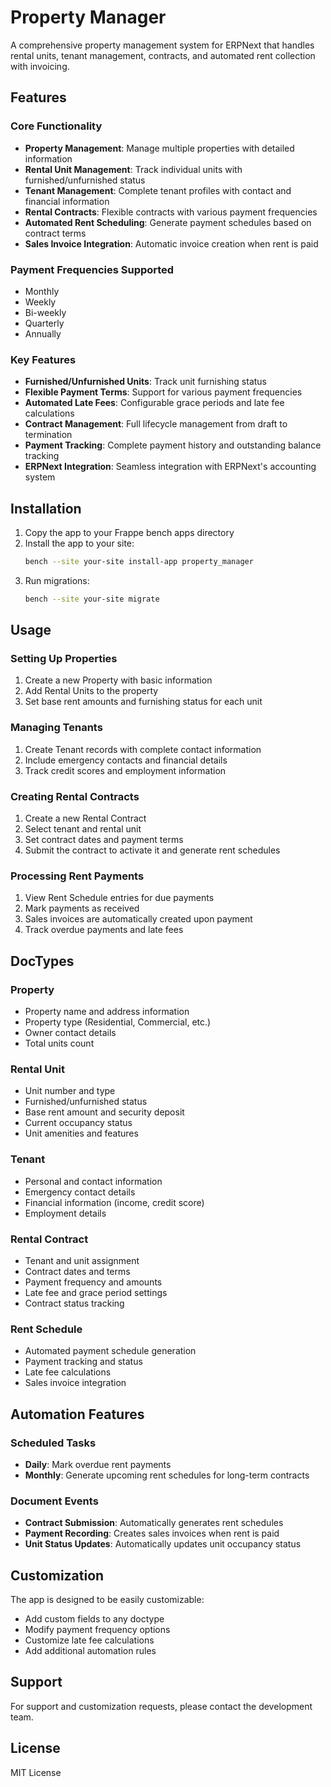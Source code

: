 # Property Manager

A comprehensive property management system for ERPNext that handles rental units, tenant management, contracts, and automated rent collection with invoicing.

## Features

### Core Functionality
- **Property Management**: Manage multiple properties with detailed information
- **Rental Unit Management**: Track individual units with furnished/unfurnished status
- **Tenant Management**: Complete tenant profiles with contact and financial information
- **Rental Contracts**: Flexible contracts with various payment frequencies
- **Automated Rent Scheduling**: Generate payment schedules based on contract terms
- **Sales Invoice Integration**: Automatic invoice creation when rent is paid

### Payment Frequencies Supported
- Monthly
- Weekly
- Bi-weekly
- Quarterly
- Annually

### Key Features
- **Furnished/Unfurnished Units**: Track unit furnishing status
- **Flexible Payment Terms**: Support for various payment frequencies
- **Automated Late Fees**: Configurable grace periods and late fee calculations
- **Contract Management**: Full lifecycle management from draft to termination
- **Payment Tracking**: Complete payment history and outstanding balance tracking
- **ERPNext Integration**: Seamless integration with ERPNext's accounting system

## Installation

1. Copy the app to your Frappe bench apps directory
2. Install the app to your site:
   ```bash
   bench --site your-site install-app property_manager
   ```
3. Run migrations:
   ```bash
   bench --site your-site migrate
   ```

## Usage

### Setting Up Properties
1. Create a new Property with basic information
2. Add Rental Units to the property
3. Set base rent amounts and furnishing status for each unit

### Managing Tenants
1. Create Tenant records with complete contact information
2. Include emergency contacts and financial details
3. Track credit scores and employment information

### Creating Rental Contracts
1. Create a new Rental Contract
2. Select tenant and rental unit
3. Set contract dates and payment terms
4. Submit the contract to activate it and generate rent schedules

### Processing Rent Payments
1. View Rent Schedule entries for due payments
2. Mark payments as received
3. Sales invoices are automatically created upon payment
4. Track overdue payments and late fees

## DocTypes

### Property
- Property name and address information
- Property type (Residential, Commercial, etc.)
- Owner contact details
- Total units count

### Rental Unit
- Unit number and type
- Furnished/unfurnished status
- Base rent amount and security deposit
- Current occupancy status
- Unit amenities and features

### Tenant
- Personal and contact information
- Emergency contact details
- Financial information (income, credit score)
- Employment details

### Rental Contract
- Tenant and unit assignment
- Contract dates and terms
- Payment frequency and amounts
- Late fee and grace period settings
- Contract status tracking

### Rent Schedule
- Automated payment schedule generation
- Payment tracking and status
- Late fee calculations
- Sales invoice integration

## Automation Features

### Scheduled Tasks
- **Daily**: Mark overdue rent payments
- **Monthly**: Generate upcoming rent schedules for long-term contracts

### Document Events
- **Contract Submission**: Automatically generates rent schedules
- **Payment Recording**: Creates sales invoices when rent is paid
- **Unit Status Updates**: Automatically updates unit occupancy status

## Customization

The app is designed to be easily customizable:
- Add custom fields to any doctype
- Modify payment frequency options
- Customize late fee calculations
- Add additional automation rules

## Support

For support and customization requests, please contact the development team.

## License

MIT License

